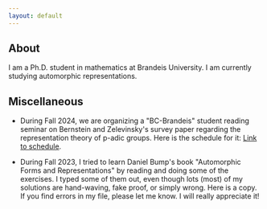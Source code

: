 ```yaml
---
layout: default
---
```





## About

I am a Ph.D. student in mathematics at Brandeis University. I am currently studying automorphic representations.

## Miscellaneous

- During Fall 2024, we are organizing a "BC-Brandeis" student reading seminar on Bernstein and Zelevinsky's survey paper regarding the representation theory of p-adic groups. Here is the schedule for it: [Link to schedule](./bzf2024.html).

- During Fall 2023, I tried to learn Daniel Bump's book "Automorphic Forms and Representations" by reading and doing some of the exercises. I typed some of them out, even though lots (most) of my solutions are hand-waving, fake proof, or simply wrong. Here is a copy. If you find errors in my file, please let me know. I will really appreciate it!
